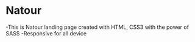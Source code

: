 # Natour 
-This is Natour landing page created with HTML, CSS3 with the power of SASS
-Responsive for all device
